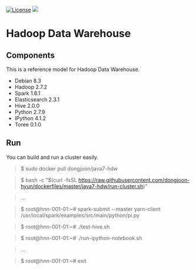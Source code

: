 [![License](https://img.shields.io/badge/license-Apache%202-blue.svg)](LICENSE)
[![](https://badge.imagelayers.io/dongjoon/java7-hdw:latest.svg)](https://imagelayers.io/?images=dongjoon/java7-hdw:latest)

Hadoop Data Warehouse
====================

Components
----------
This is a reference model for Hadoop Data Warehouse.

* Debian 8.3
* Hadoop 2.7.2
* Spark 1.6.1
* Elasticsearch 2.3.1
* Hive 2.0.0
* Python 2.7.9
* IPython 4.1.2
* Toree 0.1.0

Run
---
You can build and run a cluster easily.

> $ sudo docker pull dongjoon/java7-hdw

> $ bash -c "$(curl -fsSL https://raw.githubusercontent.com/dongjoon-hyun/dockerfiles/master/java7-hdw/run-cluster.sh)"

> ...

> $ root@hnn-001-01:~# spark-submit --master yarn-client /usr/local/spark/examples/src/main/python/pi.py

> $ root@hnn-001-01:~# ./test-hive.sh 

> $ root@hnn-001-01:~# ./run-ipython-notebook.sh

> ...

> $ root@hnn-001-01:~# exit
